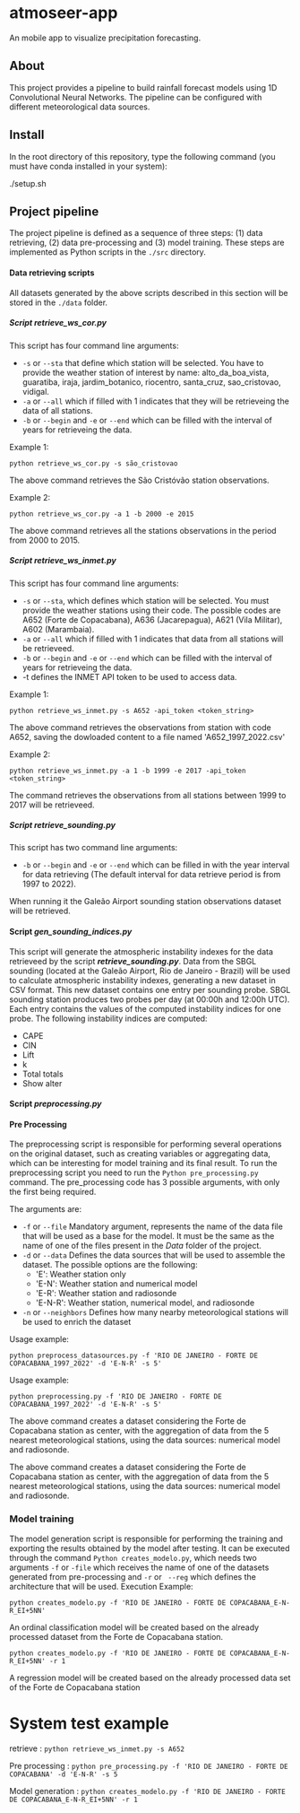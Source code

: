 # atmoseer-app

An mobile app to visualize precipitation forecasting.

## About

This project provides a pipeline to build rainfall forecast models using 1D Convolutional Neural Networks. The pipeline can be configured with different meteorological data sources.

## Install

In the root directory of this repository, type the following command (you must have conda installed in your system):

./setup.sh

## Project pipeline

The project pipeline is defined as a sequence of three steps: (1) data retrieving, (2) data pre-processing and (3) model training. These steps are implemented as Python scripts in the `./src` directory.

#### Data retrieving scripts

All datasets generated by the above scripts described in this section will be stored in the `./data` folder.

##### Script **_retrieve_ws_cor.py_** 

This script has four command line arguments:

- `-s` or `--sta` that define which station will be selected. You have to provide the weather station of interest by name: alto_da_boa_vista, guaratiba, iraja, jardim_botanico, riocentro, santa_cruz, sao_cristovao, vidigal. 
- `-a` or `--all` which if filled with 1 indicates that they will be retrieveing the data of all stations.
- `-b` or `--begin` and `-e` or `--end` which can be filled with the interval of years for retrieveing the data. 

Example 1:

`python retrieve_ws_cor.py -s são_cristovao`

The above command retrieves the São Cristóvão station observations.

Example 2:

`python retrieve_ws_cor.py -a 1 -b 2000 -e 2015`

The above command retrieves all the stations observations in the period from 2000 to 2015.


##### Script **_retrieve_ws_inmet.py_** 

This script has four command line arguments:

-  `-s` or `--sta`, which defines which station will be selected. You must provide the weather stations using their code. The possible codes are A652 (Forte de Copacabana), A636 (Jacarepagua), A621 (Vila Militar), A602 (Marambaia).
- `-a` or `--all` which if filled with 1 indicates that data from all stations will be retrieveed.
- `-b` or `--begin` and `-e` or `--end` which can be filled with the interval of years for retrieveing the data.
- -t <token> defines the INMET API token to be used to access data.

Example 1:

`python retrieve_ws_inmet.py -s A652 -api_token <token_string>`

The above command retrieves the observations from station with code A652, saving the dowloaded content to a file named 'A652_1997_2022.csv'

Example 2:

`python retrieve_ws_inmet.py -a 1 -b 1999 -e 2017 -api_token <token_string>`

The command retrieves the observations from all stations between 1999 to 2017 will be retrieveed.


##### Script **_retrieve_sounding.py_**

This script has two command line arguments:

- `-b` or `--begin` and `-e` or `--end` which can be filled in with the year interval for data retrieving (The default interval for data retrieve period is from 1997 to 2022). 

When running it the Galeão Airport sounding station observations dataset will be retrieved.


#### Script **_gen_sounding_indices.py_** 

This script will generate the atmospheric instability indexes for the data retrieveed by the script **_retrieve_sounding.py_**. Data from the SBGL sounding (located at the Galeão Airport, Rio de Janeiro - Brazil) will be used to calculate atmospheric instability indexes, generating a new dataset in CSV format. This new dataset contains one entry per sounding probe. SBGL sounding station produces two probes per day (at 00:00h and 12:00h UTC). Each entry contains the values of the computed instability indices for one probe. The following instability indices are computed:

- CAPE
- CIN
- Lift
- k
- Total totals
- Show alter

#### Script **_preprocessing.py_** 

#### Pre Processing
The preprocessing script is responsible for performing several operations on the original dataset, such as creating variables or aggregating data, which can be interesting for model training and its final result. To run the preprocessing script you need to run the `Python pre_processing.py` command. The pre_processing code has 3 possible arguments, with only the first being required.

The arguments are:
 - `-f` or `--file` Mandatory argument, represents the name of the data file that will be used as a base for the model. It must be the same as the name of one of the files present in the *Data* folder of the project.
 - `-d` or `--data` Defines the data sources that will be used to assemble the dataset. The possible options are the following:
    - 'E': Weather station only
    - 'E-N': Weather station and numerical model
    - 'E-R': Weather station and radiosonde
    - 'E-N-R': Weather station, numerical model, and radiosonde
- `-n` or `--neighbors` Defines how many nearby meteorological stations will be used to enrich the dataset

Usage example:
  
  `python preprocess_datasources.py -f 'RIO DE JANEIRO - FORTE DE COPACABANA_1997_2022' -d 'E-N-R' -s 5'`

Usage example:
  
  `python preprocessing.py -f 'RIO DE JANEIRO - FORTE DE COPACABANA_1997_2022' -d 'E-N-R' -s 5'`

The above command creates a dataset considering the Forte de Copacabana station as center, with the aggregation of data from the 5 nearest meteorological stations, using the data sources: numerical model and radiosonde.

The above command creates a dataset considering the Forte de Copacabana station as center, with the aggregation of data from the 5 nearest meteorological stations, using the data sources: numerical model and radiosonde.

### Model training
The model generation script is responsible for performing the training and exporting the results obtained by the model after testing. It can be executed through the command `Python creates_modelo.py`, which needs two arguments `-f` or `-file` which receives the name of one of the datasets generated from pre-processing and `-r` or ` --reg` which defines the architecture that will be used.
Execution Example:

`python creates_modelo.py -f 'RIO DE JANEIRO - FORTE DE COPACABANA_E-N-R_EI+5NN'`

An ordinal classification model will be created based on the already processed dataset from the Forte de Copacabana station.

`python creates_modelo.py -f 'RIO DE JANEIRO - FORTE DE COPACABANA_E-N-R_EI+5NN' -r 1`

A regression model will be created based on the already processed data set of the Forte de Copacabana station

# System test example

retrieve : `python retrieve_ws_inmet.py -s A652`

Pre processing : `python pre_processing.py -f 'RIO DE JANEIRO - FORTE DE COPACABANA' -d 'E-N-R' -s 5 `

Model generation : `python creates_modelo.py -f 'RIO DE JANEIRO - FORTE DE COPACABANA_E-N-R_EI+5NN' -r 1`
